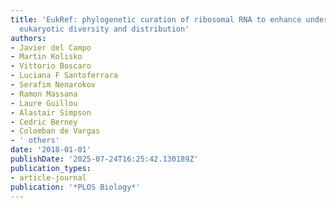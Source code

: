 ```yaml
---
title: 'EukRef: phylogenetic curation of ribosomal RNA to enhance understanding of
  eukaryotic diversity and distribution'
authors:
- Javier del Campo
- Martin Kolisko
- Vittorio Boscaro
- Luciana F Santoferrara
- Serafim Nenarokov
- Ramon Massana
- Laure Guillou
- Alastair Simpson
- Cedric Berney
- Colomban de Vargas
- ' others'
date: '2018-01-01'
publishDate: '2025-07-24T16:25:42.130189Z'
publication_types:
- article-journal
publication: '*PLOS Biology*'
---
```

